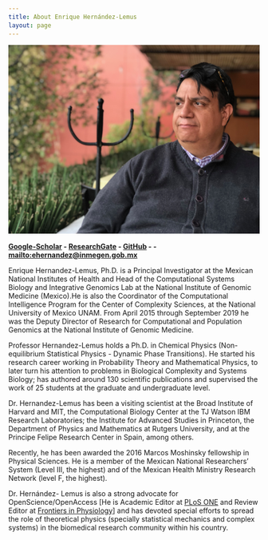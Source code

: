 ```yaml
---
title: About Enrique Hernández-Lemus
layout: page
---
```

![Enrique Hernandez PhD](/images/IMG_0102.JPG)

__[Google-Scholar][A] - [ResearchGate][B] - [GitHub][C] - - <mailto:ehernandez@inmegen.gob.mx>__

Enrique Hernandez-Lemus, Ph.D. is a Principal Investigator at the Mexican National Institutes of Health and Head of the Computational Systems Biology and Integrative Genomics Lab at the National Institute of Genomic Medicine (Mexico).He is also the Coordinator of the Computational Intelligence Program for the Center of Complexity Sciences, at the National University of Mexico UNAM. From April 2015 through September 2019 he was the Deputy Director of Research for Computational and Population Genomics at the National Institute of Genomic Medicine.

Professor Hernandez-Lemus holds a Ph.D. in Chemical Physics (Non-equilibrium  Statistical Physics - Dynamic Phase Transitions). He started his research career working in Probability Theory and Mathematical Physics, to later turn his attention to problems in Biological Complexity and Systems Biology; has authored around 130 scientific publications and supervised the work of 25 students at the graduate and undergraduate level.

Dr. Hernandez-Lemus has been a visiting scientist at the Broad Institute of Harvard and MIT, the Computational Biology Center at the TJ Watson IBM Research Laboratories; the Institute for Advanced Studies in Princeton, the Department of Physics and Mathematics at Rutgers University, and at the Principe Felipe Research Center in Spain, among others.

Recently, he has been awarded the 2016 Marcos Moshinsky fellowship in Physical Sciences. He is a member of the Mexican National Researchers’ System (Level III, the highest) and of the Mexican Health Ministry Research Network (level F, the highest).

Dr. Hernández- Lemus is also a strong advocate for OpenScience/OpenAccess [He is Academic Editor at [PLoS ONE][1] and Review Editor at [Frontiers in Physiology][2]]  and has devoted special efforts to spread the role of theoretical physics (specially statistical mechanics and complex systems) in the biomedical research community within his country.  

[1]: http://www.plosone.org/
[2]: http://www.frontiersin.org/physiology

[A]: https://scholar.google.com.mx/citations?user=0Y6rf6YAAAAJ&hl
[B]: https://www.researchgate.net/profile/Enrique_Hernandez-Lemus
[C]: https://github.com/CSB-IG

